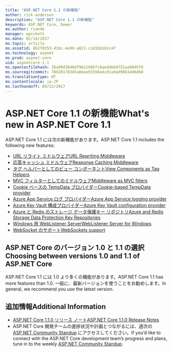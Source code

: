 ```yaml
---
title: "ASP.NET Core 1.1 の新機能"
author: rick-anderson
description: "ASP.NET Core 1.1 の新機能"
keywords: ASP.NET Core, bower
ms.author: riande
manager: wpickett
ms.date: 02/14/2017
ms.topic: article
ms.assetid: 062f8353-d1bc-4e99-a821-c1d1bb162c47
ms.technology: aspnet
ms.prod: aspnet-core
uid: aspnetcore-1.1
ms.openlocfilehash: 28a99d3040df9611995fc8aed4bb8751aa9845f8
ms.sourcegitcommit: 78d28178345a0eea91556e4cd1adad98b1446db8
ms.translationtype: HT
ms.contentlocale: ja-JP
ms.lasthandoff: 09/22/2017
---
```

# <a name="whats-new-in-aspnet-core-11"></a><span data-ttu-id="db226-104">ASP.NET Core 1.1 の新機能</span><span class="sxs-lookup"><span data-stu-id="db226-104">What's new in ASP.NET Core 1.1</span></span>

<span data-ttu-id="db226-105">ASP.NET Core 1.1 には次の新機能があります。</span><span class="sxs-lookup"><span data-stu-id="db226-105">ASP.NET Core 1.1 includes the following new features:</span></span>

- [<span data-ttu-id="db226-106">URL リライト ミドルウェア</span><span class="sxs-lookup"><span data-stu-id="db226-106">URL Rewriting Middleware</span></span>](xref:fundamentals/url-rewriting)
- [<span data-ttu-id="db226-107">応答キャッシュ ミドルウェア</span><span class="sxs-lookup"><span data-stu-id="db226-107">Response Caching Middleware</span></span>](xref:performance/caching/middleware)
- [<span data-ttu-id="db226-108">タグ ヘルパーとしてのビュー コンポーネント</span><span class="sxs-lookup"><span data-stu-id="db226-108">View Components as Tag Helpers</span></span>](xref:mvc/views/view-components#invoking-a-view-component-as-a-tag-helper)
- [<span data-ttu-id="db226-109">MVC フィルターとしてのミドルウェア</span><span class="sxs-lookup"><span data-stu-id="db226-109">Middleware as MVC filters</span></span>](xref:mvc/controllers/filters#using-middleware-in-the-filter-pipeline)
- [<span data-ttu-id="db226-110">Cookie ベースの TempData プロバイダー</span><span class="sxs-lookup"><span data-stu-id="db226-110">Cookie-based TempData provider</span></span>](xref:fundamentals/app-state#cookie-based-tempdata-provider )
- [<span data-ttu-id="db226-111">Azure App Service ログ プロバイダー</span><span class="sxs-lookup"><span data-stu-id="db226-111">Azure App Service logging provider</span></span>](xref:fundamentals/logging#appservice)
- [<span data-ttu-id="db226-112">Azure Key Vault 構成プロバイダー</span><span class="sxs-lookup"><span data-stu-id="db226-112">Azure Key Vault configuration provider</span></span>](xref:security/key-vault-configuration)
- [<span data-ttu-id="db226-113">Azure と Redis のストレージ データ保護キー リポジトリ</span><span class="sxs-lookup"><span data-stu-id="db226-113">Azure and Redis Storage Data Protection Key Repositories</span></span>](xref:security/data-protection/implementation/key-storage-providers#azure-and-redis)
- [<span data-ttu-id="db226-114">Windows 用 WebListener Server</span><span class="sxs-lookup"><span data-stu-id="db226-114">WebListener Server for Windows</span></span>](xref:fundamentals/servers/weblistener)
- [<span data-ttu-id="db226-115">WebSocket のサポート</span><span class="sxs-lookup"><span data-stu-id="db226-115">WebSockets support</span></span>](xref:fundamentals/websockets)

## <a name="choosing-between-versions-10-and-11-of-aspnet-core"></a><span data-ttu-id="db226-116">ASP.NET Core のバージョン 1.0 と 1.1 の選択</span><span class="sxs-lookup"><span data-stu-id="db226-116">Choosing between versions 1.0 and 1.1 of ASP.NET Core</span></span>

<span data-ttu-id="db226-117">ASP.NET Core 1.1 には 1.0 より多くの機能があります。</span><span class="sxs-lookup"><span data-stu-id="db226-117">ASP.NET Core 1.1 has more features than 1.0.</span></span> <span data-ttu-id="db226-118">一般に、最新バージョンを使うことをお勧めします。</span><span class="sxs-lookup"><span data-stu-id="db226-118">In general, we recommend you use the latest version.</span></span>

## <a name="additional-information"></a><span data-ttu-id="db226-119">追加情報</span><span class="sxs-lookup"><span data-stu-id="db226-119">Additional Information</span></span>

- [<span data-ttu-id="db226-120">ASP.NET Core 1.1.0 リリース ノート</span><span class="sxs-lookup"><span data-stu-id="db226-120">ASP.NET Core 1.1.0 Release Notes</span></span>](https://github.com/aspnet/Home/releases/tag/1.1.0)
- <span data-ttu-id="db226-121">ASP.NET Core 開発チームの進捗状況や計画とつながるには、週次の [ASP.NET Community Standup](https://live.asp.net/) にアクセスしてください。</span><span class="sxs-lookup"><span data-stu-id="db226-121">If you’d like to connect with the ASP.NET Core development team’s progress and plans, tune in to the weekly [ASP.NET Community Standup](https://live.asp.net/).</span></span>
